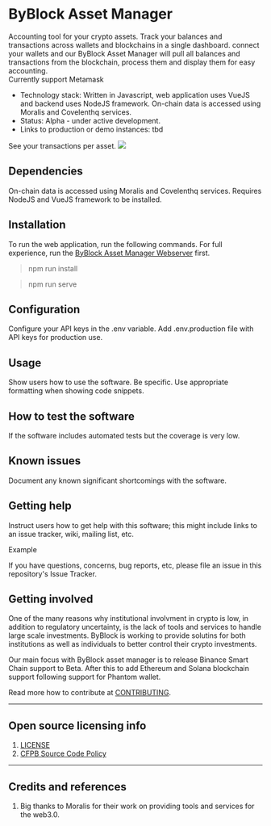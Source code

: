 # ByBlock Asset Manager

Accounting tool for your crypto assets. Track your balances and transactions across wallets and blockchains in a single dashboard.
connect your wallets and our ByBlock Asset Manager will pull all balances and transactions from the blockchain, process them and display them for easy accounting.    
Currently support Metamask

  - Technology stack: Written in Javascript, web application uses VueJS and backend uses NodeJS framework. On-chain data is accessed using Moralis and Covelenthq services.
  - Status:  Alpha - under active development.
  - Links to production or demo instances: tbd


See your transactions per asset.
![](https://drive.google.com/file/d/1JnwChDk4hAMumA9NZ4Zb5DqVFQGwfxOq)


## Dependencies
On-chain data is accessed using Moralis and Covelenthq services.
Requires NodeJS and VueJS framework to be installed.

## Installation
To run the web application, run the following commands. For full experience, run the [ByBlock Asset Manager Webserver](byblock.finance) first.
> npm run install

> npm run serve

## Configuration
Configure your API keys in the .env variable.
Add .env.production file with API keys for production use.


## Usage

Show users how to use the software.
Be specific.
Use appropriate formatting when showing code snippets.

## How to test the software
If the software includes automated tests but the coverage is very low.

## Known issues

Document any known significant shortcomings with the software.

## Getting help

Instruct users how to get help with this software; this might include links to an issue tracker, wiki, mailing list, etc.

Example

If you have questions, concerns, bug reports, etc, please file an issue in this repository's Issue Tracker.

## Getting involved

One of the many reasons why institutional involvment in crypto is low, in addition to regulatory uncertainty, is the lack of tools and services to handle large scale investments.
ByBlock is working to provide solutins for both institutions as well as individuals to better control their crypto investments. 

Our main focus with ByBlock asset manager is to release Binance Smart Chain support to Beta. After this to add Ethereum and Solana blockchain support following support for Phantom wallet.

Read more how to contribute at [CONTRIBUTING](CONTRIBUTING.md).


----

## Open source licensing info
1. [LICENSE](LICENSE)
2. [CFPB Source Code Policy](https://github.com/cfpb/source-code-policy/)


----

## Credits and references

1. Big thanks to Moralis for their work on providing tools and services for the web3.0. 